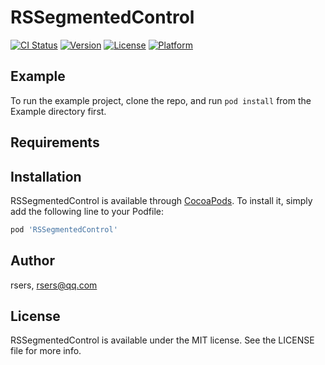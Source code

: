 # RSSegmentedControl

[![CI Status](https://img.shields.io/travis/rsers/RSSegmentedControl.svg?style=flat)](https://travis-ci.org/rsers/RSSegmentedControl)
[![Version](https://img.shields.io/cocoapods/v/RSSegmentedControl.svg?style=flat)](https://cocoapods.org/pods/RSSegmentedControl)
[![License](https://img.shields.io/cocoapods/l/RSSegmentedControl.svg?style=flat)](https://cocoapods.org/pods/RSSegmentedControl)
[![Platform](https://img.shields.io/cocoapods/p/RSSegmentedControl.svg?style=flat)](https://cocoapods.org/pods/RSSegmentedControl)

## Example

To run the example project, clone the repo, and run `pod install` from the Example directory first.

## Requirements

## Installation

RSSegmentedControl is available through [CocoaPods](https://cocoapods.org). To install
it, simply add the following line to your Podfile:

```ruby
pod 'RSSegmentedControl'
```

## Author

rsers, rsers@qq.com

## License

RSSegmentedControl is available under the MIT license. See the LICENSE file for more info.
